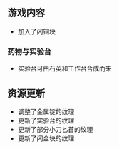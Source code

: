 ## 游戏内容

- 加入了闪铜块

### 药物与实验台

- 实验台可由石英和工作台合成而来

## 资源更新

- 调整了金属锭的纹理
- 更新了实验台的纹理
- 更新了部分小刀匕首的纹理
- 更新了闪金块的纹理
